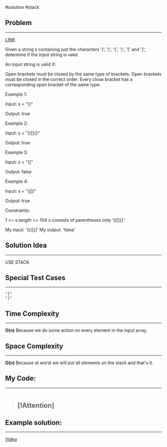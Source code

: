 #solution 
#stack 
## Problem
___
[LINK](https://leetcode.com/problems/valid-parentheses/description/)

Given a string s containing just the characters '(', ')', '{', '}', '[' and ']', determine if the input string is valid.

An input string is valid if:

Open brackets must be closed by the same type of brackets.
Open brackets must be closed in the correct order.
Every close bracket has a corresponding open bracket of the same type.
 

Example 1:

Input: s = "()"

Output: true

Example 2:

Input: s = "()[]{}"

Output: true

Example 3:

Input: s = "(]"

Output: false

Example 4:

Input: s = "([])"

Output: true

 

Constraints:

1 <= s.length <= 104
s consists of parentheses only '()[]{}'.

My input: '(){[}]'
My output: 'false'

## Solution Idea
___
USE STACK

## Special Test Cases
___
```
"["
"]"
```

## Time Complexity
___
**O(n)** 
Because we do some action on every element in the input array.

## Space Complexity
___
**O(n)**
Because at worst we will put all elements on the stack and that's it.

## My Code:
___
```go


```

> [!Attention]
> - 


## Example solution:
___
[Video](VIDEO_LINK)

```go


```